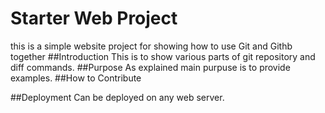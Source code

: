 # Starter Web Project
this is a simple website project for
showing how to use Git and Githb together
##Introduction
This is to show various parts of git repository
and diff commands.
##Purpose
As explained main purpuse is to provide examples.
##How to Contribute

##Deployment
Can be deployed on any web server.